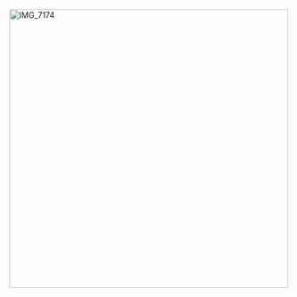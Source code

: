 <!--## Hi there 👋

**BishalJena/BishalJena** is a ✨ _special_ ✨ repository because its `README.md` (this file) appears on your GitHub profile.

Here are some ideas to get you started:

- 🔭 I’m currently working on ...
- 🌱 I’m currently learning ...
- 👯 I’m looking to collaborate on ...
- 🤔 I’m looking for help with ...
- 💬 Ask me about ...
- 📫 How to reach me: ...![IMG_7174](https://github.com/user-attachments/assets/8d2ccbb3-040c-45ff-94d4-e444299df6fe)

- 😄 Pronouns: ...
- ⚡ Fun fact: ...
-->
<img src="https://github.com/user-attachments/assets/742915b4-561f-46f2-85c3-20a9f748ad99" alt="IMG_7174" width="500" />
